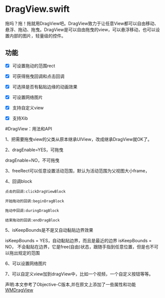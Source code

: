 # DragView.swift

拖吗？拖！拖就用DragView吧。DragView致力于让任意View都可以自由移动、悬浮、拖动、拖曳。DragView是可以自由拖曳的view，可以悬浮移动，也可以设置内部的图片，轻量级的控件。

## 功能
- [x] 可设置拖动的范围rect
- [x] 可获得拖曳回调和点击回调
- [x] 可选择是否有黏贴边缘的动画效果
- [x] 可设置网络图片
- [x] 支持自定义view
- [x] 支持Xib



#DragView：用法和API

1、把需要拖曳view的父类从原本继承UIView，改成继承DragView就OK了。

2、dragEnable=YES，可拖曳

   dragEnable=NO，不可拖曳
   
3、freeRect可以任意设置活动范围，默认为活动范围为父视图大小frame，

4、回调block
```
点击的回调:clickDragViewBlock
	
开始拖动的回调:beginDragBlock
	
拖动中回调:duringDragBlock
	
结束拖动的回调:endDragBlock
```
	
5、isKeepBounds是不是又自动黏贴边界效果

 isKeepBounds = YES，自动黏贴边界，而且是最近的边界
 isKeepBounds = NO， 不会黏贴在边界，它是free(自由)状态，跟随手指到任意位置，但是也不可以拖出规定的范围

6、可以设置网络图片

7、可以自定义view加到dragView中，比如一个视频，一个自定义按钮等等。

声明:本文参考了Objective-C版本,并在原文上添加了一些属性和功能[WMDragView](https://github.com/zhengwenming/WMDragView)

